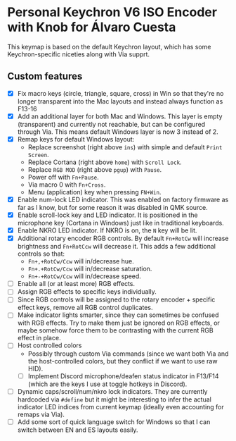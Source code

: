 # Personal Keychron V6 ISO Encoder with Knob for Álvaro Cuesta

This keymap is based on the default Keychron layout, which has some Keychron-specific niceties along with Via supprt.

## Custom features

- [x] Fix macro keys (circle, triangle, square, cross) in Win so that they're no longer transparent into the Mac layouts
      and instead always function as F13-16
- [x] Add an additional layer for both Mac and Windows. This layer is empty (transparent) and currently not reachable, 
      but can be configured through Via. This means default Windows layer is now 3 instead of 2.
- [x] Remap keys for default Windows layout:
    - Replace screenshot (right above `ins`) with simple and default `Print Screen`.
    - Replace Cortana (right above `home`) with `Scroll Lock`.
    - Replace `RGB MOD` (right above `pgup`) with `Pause`.
    - Power off with `Fn+Pause`.
    - Via macro 0 with `Fn+Cross`.
    - Menu (application) key when pressing `FN+Win`.
- [x] Enable num-lock LED indicator. This was enabled on factory firmware as far as I know, but for some reason it was
      disabled in QMK source.
- [x] Enable scroll-lock key and LED indicator. It is positioned in the microphone key (Cortana in Windows) just like
      in traditional keyboards.
- [x] Enable NKRO LED indicator. If NKRO is on, the `N` key will be lit.
- [x] Additional rotary encoder RGB controls. By default `Fn+RotCw` will increase brightness and `Fn+RotCcw` will
      decrease it. This adds a few additional controls so that:
    - `Fn+,+RotCw/Ccw` will in/decrease hue.
    - `Fn+.+RotCw/Ccw` will in/decrease saturation.
    - `Fn+-+RotCw/Ccw` will in/decrease speed.
- [ ] Enable all (or at least more) RGB effects.
- [ ] Assign RGB effects to specific keys individually.
- [ ] Since RGB controls will be assigned to the rotary encoder + specific effect keys, remove all RGB control
      duplicates.
- [ ] Make indicator lights smarter, since they can sometimes be confused with RGB effects. Try to make them just be
      ignored on RGB effects, or maybe somehow force them to be contrasting with the current RGB effect in place.
- [ ] Host controlled colors
    - Possibly through custom Via commands (since we want both Via and the host-controlled colors, but they conflict if
      we want to use raw HID).
    - [ ] Implement Discord microphone/deafen status indicator in F13/F14 (which are the keys I use at toggle hotkeys
          in Discord).
- [ ] Dynamic caps/scroll/num/nkro lock indicators. They are currently hardcoded via `#define` but it might be
      interesting to infer the actual indicator LED indices from current keymap (ideally even accounting for remaps via
      Via).
- [ ] Add some sort of quick language switch for Windows so that I can switch between EN and ES layouts easily.
